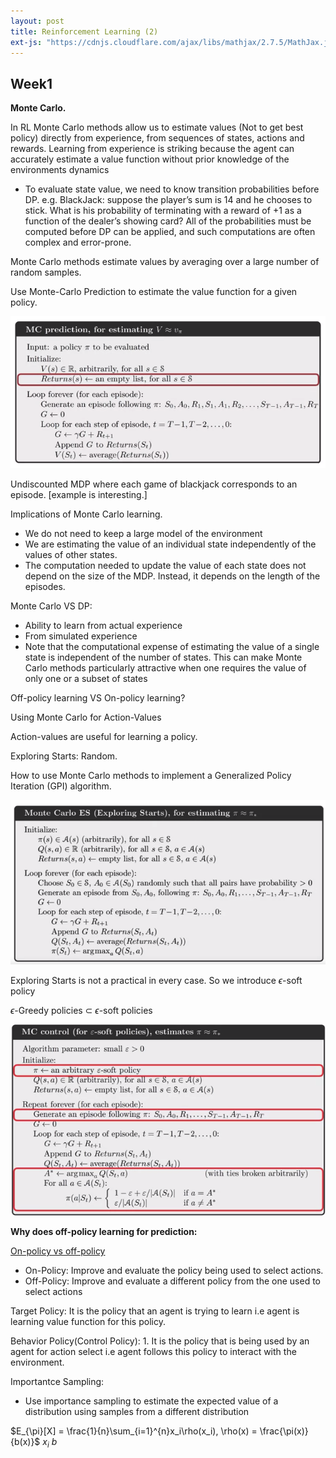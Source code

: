 ```yaml
---
layout: post
title: Reinforcement Learning (2)
ext-js: "https://cdnjs.cloudflare.com/ajax/libs/mathjax/2.7.5/MathJax.js?config=TeX-MML-AM_CHTML"
---
```



## Week1

**Monte Carlo.** 

In RL Monte Carlo methods allow us to estimate values (Not to get best policy) directly from experience, from sequences of states, actions and rewards. Learning from experience is striking because the agent can accurately estimate a value function without prior knowledge of the environments dynamics 

* To evaluate state value, we need to know transition probabilities before DP. e.g. BlackJack: suppose the player’s sum is 14 and he chooses to stick. What is his probability of terminating with a reward of +1 as a function of the dealer’s showing card? All of the probabilities must be computed before DP can be applied, and such computations are often complex and error-prone.

Monte Carlo methods estimate values by averaging over a large number of random samples. 

Use Monte-Carlo Prediction to estimate the value function for a given policy. 

![Monte Carlo](../img/Monte-Carlo.png)

Undiscounted MDP where each game of blackjack corresponds to an episode. [example is interesting.]

Implications of Monte Carlo learning. 
* We do not need to keep a large model of the environment
* We are estimating the value of an individual state independently of the values of other states. 
* The computation needed to update the value of each state does not depend on the size of the MDP. Instead, it depends on the length of the episodes.

Monte Carlo VS DP: 
* Ability to learn from actual experience
* From simulated experience
* Note that the computational expense of estimating the value of  a single state is independent of the number of states. This can make Monte Carlo methods particularly attractive when one requires the value of only one or a subset of states

Off-policy learning VS On-policy learning? 

Using Monte Carlo for Action-Values

Action-values are useful for learning a policy. 

Exploring Starts: 
Random. 

How to use Monte Carlo methods to implement a Generalized Policy Iteration (GPI) algorithm. 

![Monte Carlo-GPI](../img/Monte-Carlo-GPI.png)

Exploring Starts is not a practical in every case. So we introduce $\epsilon$-soft policy

$\epsilon$-Greedy policies $\subset$ $\epsilon$-soft policies 

![Monte Carlo Epsolon Soft](../img/Monte-Carlo-Epsolon-Soft.png)

**Why does off-policy learning for prediction:**

[On-policy vs off-policy](https://towardsdatascience.com/on-policy-v-s-off-policy-learning-75089916bc2f#:~:text=Target%20Policy%20pi%28a%7Cs,to%20interact%20with%20the%20environment.)
* On-Policy: Improve and evaluate the policy being used to select actions. 
* Off-Policy: Improve and evaluate a different policy from the one used to select actions

Target Policy: It is the policy that an agent is trying to learn i.e agent is learning value function for this policy.

Behavior Policy(Control Policy): 1. It is the policy that is being used by an agent for action select i.e agent follows this policy to interact with the environment.


Importantce Sampling:
* Use importance sampling to estimate the expected value of a distribution using samples from a different distribution

$E_{\pi}[X] = \frac{1}{n}\sum_{i=1}^{n}x_i\rho(x_i),  \rho(x) = \frac{\pi(x)}{b(x)}$
$x_i ~ b$

